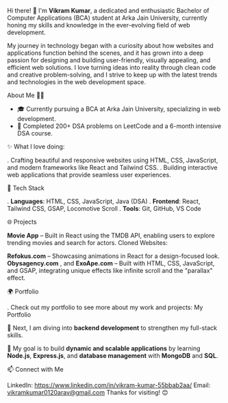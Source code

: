 Hi there! 👋 I'm **Vikram Kumar**, a dedicated and enthusiastic Bachelor of Computer Applications (BCA) student at Arka Jain University, 
currently honing my skills and knowledge in the ever-evolving field of web development.

My journey in technology began with a curiosity about how websites and applications function behind the scenes, 
and it has grown into a deep passion for designing and building user-friendly, visually appealing, and efficient web solutions. 
I love turning ideas into reality through clean code and creative problem-solving, 
and I strive to keep up with the latest trends and technologies in the web development space.

About Me 👨‍💻

- 🎓 Currently pursuing a BCA at Arka Jain University, specializing in web development.
- 🚀 Completed 200+ DSA problems on LeetCode and a 6-month intensive DSA course.

✨ What I love doing:

. Crafting beautiful and responsive websites using HTML, CSS, JavaScript, and modern frameworks like React and Tailwind CSS.
. Building interactive web applications that provide seamless user experiences.

🔨 Tech Stack

. **Languages**: HTML, CSS, JavaScript, Java (DSA)
. **Frontend**: React, Tailwind CSS, GSAP, Locomotive Scroll
. **Tools**: Git, GitHub, VS Code

🌐 Projects

**Movie App** – Built in React using the TMDB API, enabling users to explore trending movies and search for actors.
Cloned Websites:

**Refokus.com** – Showcasing animations in React for a design-focused look.
**Obysagency.com** , and **ExoApe.com** – Built with HTML, CSS, JavaScript, and GSAP, integrating unique effects like infinite scroll and the "parallax" effect.

🌍 Portfolio

. Check out my portfolio to see more about my work and projects: My Portfolio

🚀 Next, I am diving into **backend development** to strengthen my full-stack skills.  

🎯 My goal is to build **dynamic and scalable applications** by learning **Node.js**, **Express.js**, and **database management** with **MongoDB** and **SQL**.  

📫 Connect with Me

LinkedIn: https://www.linkedin.com/in/vikram-kumar-55bbab2aa/
Email: vikramkumar0120arav@gmail.com
Thanks for visiting! 😊

